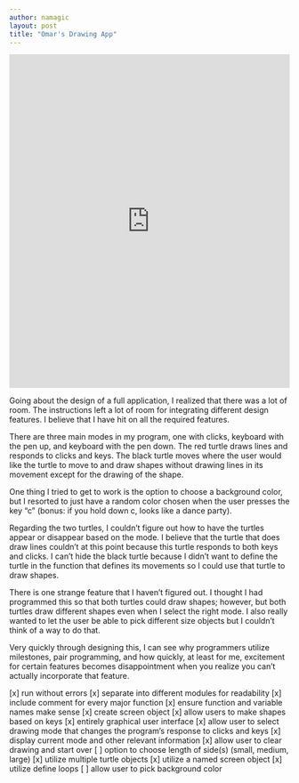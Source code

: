 ```yaml
---
author: namagic
layout: post
title: "Omar's Drawing App"
---
```

<iframe src="https://trinket.io/embed/python/8d21dcdc53" width="100%" height="600" frameborder="0" marginwidth="0" marginheight="0" allowfullscreen></iframe>


Going about the design of a full application, I realized that there was a lot of room. The instructions left a lot of room for integrating different design features. I believe that I have hit on all the required features. 

There are three main modes in my program, one with clicks, keyboard with the pen up, and keyboard with the pen down. The red turtle draws lines and responds to clicks and keys. The black turtle moves where the user would like the turtle to move to and draw shapes without drawing lines in its movement except for the drawing of the shape.

One thing I tried to get to work is the option to choose a background color, but I resorted to just have a random color chosen when the user presses the key “c” (bonus: if you hold down c, looks like a dance party). 

Regarding the two turtles, I couldn’t figure out how to have the turtles appear or disappear based on the mode.  I believe that the turtle that does draw lines couldn’t at this point because this turtle responds to both keys and clicks. I can’t hide the black turtle because I didn’t want to define the turtle in the function that defines its movements so I could use that turtle to draw shapes.

There is one strange feature that I haven’t figured out. I thought I had programmed this so that both turtles could draw shapes; however, but both turtles draw different shapes even when I select the right mode. I also really wanted to let the user be able to pick different size objects but I couldn’t think of a way to do that.  

Very quickly through designing this, I can see why programmers utilize milestones, pair programming, and how quickly, at least for me, excitement for certain features becomes disappointment when you realize you can’t actually incorporate that feature.

[x] run without errors
[x] separate into different modules for readability
[x] include comment for every major function
[x] ensure function and variable names make sense
[x] create screen object
[x] allow users to make shapes based on keys
[x] entirely graphical user interface
[x] allow user to select drawing mode that changes the program’s response to clicks and keys
[x] display current mode and other relevant information
[x] allow user to clear drawing and start over
[ ] option to choose length of side(s) (small, medium, large)
[x] utilize multiple turtle objects
[x] utilize a named screen object
[x] utilize define loops
[ ] allow user to pick background color


